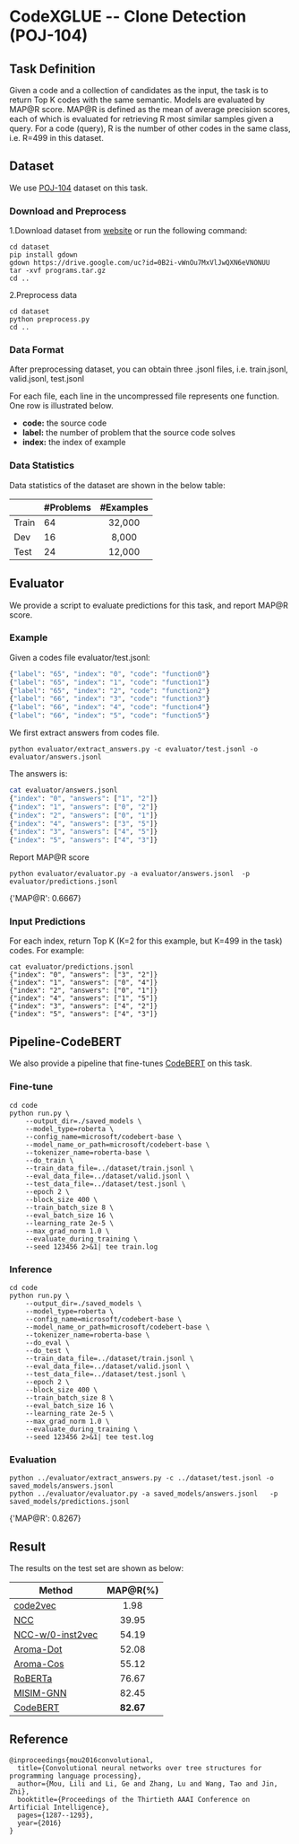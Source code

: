 # CodeXGLUE -- Clone Detection (POJ-104)


## Task Definition

Given a code and a collection of candidates as the input, the task is to return Top K codes with the same semantic. Models are evaluated by MAP@R score. MAP@R is defined as the mean of average precision scores, each of which is evaluated for retrieving R most similar samples given a query. For a code (query), R is the number of other codes in the same class, i.e. R=499 in this dataset.


## Dataset

We use [POJ-104](https://arxiv.org/pdf/1409.5718.pdf) dataset on this task.

### Download and Preprocess

1.Download dataset from [website](https://drive.google.com/file/d/0B2i-vWnOu7MxVlJwQXN6eVNONUU/view?usp=sharing) or run the following command:

```shell
cd dataset
pip install gdown
gdown https://drive.google.com/uc?id=0B2i-vWnOu7MxVlJwQXN6eVNONUU
tar -xvf programs.tar.gz
cd ..
```

2.Preprocess data

```shell
cd dataset
python preprocess.py
cd ..
```

### Data Format

After preprocessing dataset, you can obtain three .jsonl files, i.e. train.jsonl, valid.jsonl, test.jsonl

For each file, each line in the uncompressed file represents one function.  One row is illustrated below.

   - **code:** the source code
   - **label:** the number of problem that the source code solves
   - **index:** the index of example

### Data Statistics

Data statistics of the dataset are shown in the below table:

|       | #Problems | #Examples |
| ----- | --------- | :-------: |
| Train | 64        |  32,000   |
| Dev   | 16        |   8,000   |
| Test  | 24        |  12,000   |

## Evaluator

We provide a script to evaluate predictions for this task, and report MAP@R score.

### Example

Given a codes file evaluator/test.jsonl:

```bash
{"label": "65", "index": "0", "code": "function0"}
{"label": "65", "index": "1", "code": "function1"}
{"label": "65", "index": "2", "code": "function2"}
{"label": "66", "index": "3", "code": "function3"}
{"label": "66", "index": "4", "code": "function4"}
{"label": "66", "index": "5", "code": "function5"}
```

We first extract answers from codes file.

```she
python evaluator/extract_answers.py -c evaluator/test.jsonl -o evaluator/answers.jsonl 
```

The answers is:

```bash
cat evaluator/answers.jsonl 
{"index": "0", "answers": ["1", "2"]}
{"index": "1", "answers": ["0", "2"]}
{"index": "2", "answers": ["0", "1"]}
{"index": "4", "answers": ["3", "5"]}
{"index": "3", "answers": ["4", "5"]}
{"index": "5", "answers": ["4", "3"]}
```

Report MAP@R score

```shell
python evaluator/evaluator.py -a evaluator/answers.jsonl  -p evaluator/predictions.jsonl 
```

{'MAP@R': 0.6667}

### Input Predictions

For each index, return Top K (K=2 for this example, but K=499 in the task) codes. For example:

```shell
cat evaluator/predictions.jsonl 
{"index": "0", "answers": ["3", "2"]}
{"index": "1", "answers": ["0", "4"]}
{"index": "2", "answers": ["0", "1"]}
{"index": "4", "answers": ["1", "5"]}
{"index": "3", "answers": ["4", "2"]}
{"index": "5", "answers": ["4", "3"]}
```

## Pipeline-CodeBERT

We also provide a pipeline that fine-tunes [CodeBERT](https://arxiv.org/pdf/2002.08155.pdf) on this task. 

### Fine-tune

```shell
cd code
python run.py \
    --output_dir=./saved_models \
    --model_type=roberta \
    --config_name=microsoft/codebert-base \
    --model_name_or_path=microsoft/codebert-base \
    --tokenizer_name=roberta-base \
    --do_train \
    --train_data_file=../dataset/train.jsonl \
    --eval_data_file=../dataset/valid.jsonl \
    --test_data_file=../dataset/test.jsonl \
    --epoch 2 \
    --block_size 400 \
    --train_batch_size 8 \
    --eval_batch_size 16 \
    --learning_rate 2e-5 \
    --max_grad_norm 1.0 \
    --evaluate_during_training \
    --seed 123456 2>&1| tee train.log
```


### Inference

```shell
cd code
python run.py \
    --output_dir=./saved_models \
    --model_type=roberta \
    --config_name=microsoft/codebert-base \
    --model_name_or_path=microsoft/codebert-base \
    --tokenizer_name=roberta-base \
    --do_eval \
    --do_test \
    --train_data_file=../dataset/train.jsonl \
    --eval_data_file=../dataset/valid.jsonl \
    --test_data_file=../dataset/test.jsonl \
    --epoch 2 \
    --block_size 400 \
    --train_batch_size 8 \
    --eval_batch_size 16 \
    --learning_rate 2e-5 \
    --max_grad_norm 1.0 \
    --evaluate_during_training \
    --seed 123456 2>&1| tee test.log
```

### Evaluation

```shell
python ../evaluator/extract_answers.py -c ../dataset/test.jsonl -o saved_models/answers.jsonl 
python ../evaluator/evaluator.py -a saved_models/answers.jsonl   -p saved_models/predictions.jsonl 
```

{'MAP@R': 0.8267}

## Result

The results on the test set are shown as below:

| Method           |  MAP@R(%)   |
| ---------------- | :-------: |
| [code2vec](https://dl.acm.org/doi/pdf/10.1145/3290353)         |   1.98    |
| [NCC](https://papers.nips.cc/paper/7617-neural-code-comprehension-a-learnable-representation-of-code-semantics.pdf)              |   39.95   |
| [NCC-w/0-inst2vec](https://papers.nips.cc/paper/7617-neural-code-comprehension-a-learnable-representation-of-code-semantics.pdf) |   54.19   |
| [Aroma-Dot](https://dl.acm.org/doi/pdf/10.1145/3360578)        |   52.08   |
| [Aroma-Cos](https://dl.acm.org/doi/pdf/10.1145/3360578)        |   55.12   |
| [RoBERTa](https://arxiv.org/pdf/1907.11692.pdf)         | 76.67|
| [MISIM-GNN](https://arxiv.org/pdf/2006.05265.pdf)        |   82.45   |
| [CodeBERT](https://arxiv.org/pdf/2002.08155.pdf)         | **82.67** |

## Reference
<pre><code>@inproceedings{mou2016convolutional,
  title={Convolutional neural networks over tree structures for programming language processing},
  author={Mou, Lili and Li, Ge and Zhang, Lu and Wang, Tao and Jin, Zhi},
  booktitle={Proceedings of the Thirtieth AAAI Conference on Artificial Intelligence},
  pages={1287--1293},
  year={2016}
}</code></pre>

